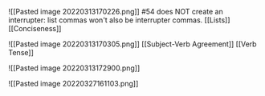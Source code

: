 

![[Pasted image 20220313170226.png]]
#54 does NOT create an interrupter: list commas won't also be interrupter commas.
[[Lists]]
[[Conciseness]]

![[Pasted image 20220313170305.png]]
[[Subject-Verb Agreement]]
[[Verb Tense]]

![[Pasted image 20220313172900.png]]

![[Pasted image 20220327161103.png]]



